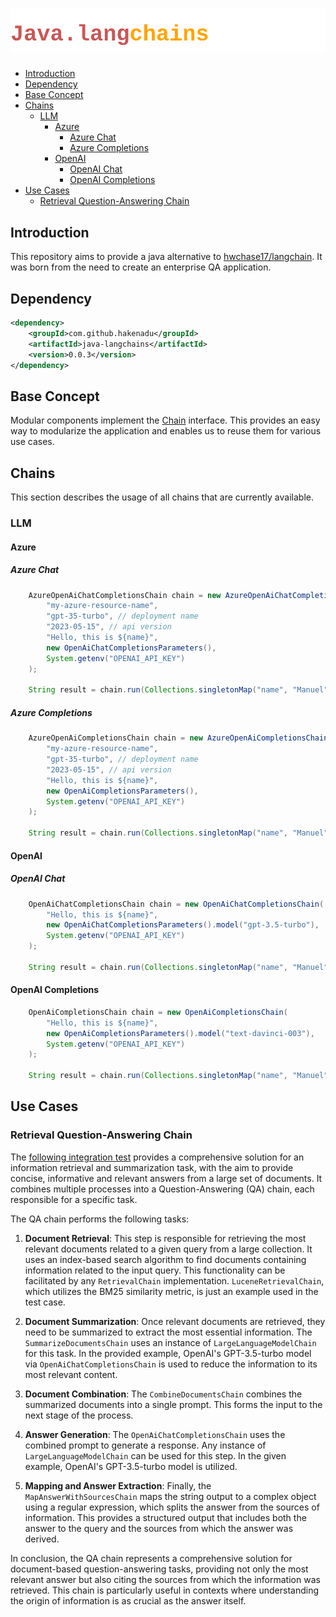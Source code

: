 # ![](misc/logo.svg)

- [Introduction](#introduction)
- [Dependency](#dependency)
- [Base Concept](#base-concept)
- [Chains](#chains)
    - [LLM](#llm)
        - [Azure](#azure)
            - [Azure Chat](#azure-chat)
            - [Azure Completions](#azure-completions)
        - [OpenAI](#openai)
            - [OpenAI Chat](#openai-chat)
            - [OpenAI Completions](#openai-completions)
- [Use Cases](#use-cases)
    - [Retrieval Question-Answering Chain](#retrieval-question-answering-chain)

## Introduction
This repository aims to provide a java alternative to [hwchase17/langchain](https://github.com/hwchase17/langchain).
It was born from the need to create an enterprise QA application.

## Dependency
```xml
<dependency>
    <groupId>com.github.hakenadu</groupId>
    <artifactId>java-langchains</artifactId>
    <version>0.0.3</version>
</dependency>
```

## Base Concept
Modular components implement the [Chain](src/main/java/com/github/hakenadu/javalangchains/chains/Chain.java) interface.
This provides an easy way to modularize the application and enables us to reuse them for various use cases.

## Chains
This section describes the usage of all chains that are currently available.

### LLM

#### Azure

##### Azure Chat
```java
	AzureOpenAiChatCompletionsChain chain = new AzureOpenAiChatCompletionsChain(
		"my-azure-resource-name",
		"gpt-35-turbo", // deployment name
		"2023-05-15", // api version
		"Hello, this is ${name}", 
		new OpenAiChatCompletionsParameters(),
		System.getenv("OPENAI_API_KEY")
	);

	String result = chain.run(Collections.singletonMap("name", "Manuel")); // outputs something like: "Hello Manuel, how are you"
```

##### Azure Completions
```java
	AzureOpenAiCompletionsChain chain = new AzureOpenAiCompletionsChain(
		"my-azure-resource-name",
		"gpt-35-turbo", // deployment name
		"2023-05-15", // api version
		"Hello, this is ${name}", 
		new OpenAiCompletionsParameters(),
		System.getenv("OPENAI_API_KEY")
	);

	String result = chain.run(Collections.singletonMap("name", "Manuel")); // outputs something like: "Hello Manuel, how are you"
```

#### OpenAI

##### OpenAI Chat
```java
	OpenAiChatCompletionsChain chain = new OpenAiChatCompletionsChain(
		"Hello, this is ${name}", 
		new OpenAiChatCompletionsParameters().model("gpt-3.5-turbo"),
		System.getenv("OPENAI_API_KEY")
	);

	String result = chain.run(Collections.singletonMap("name", "Manuel")); // outputs something like: "Hello Manuel, how are you"
```

#### OpenAI Completions
```java
	OpenAiCompletionsChain chain = new OpenAiCompletionsChain(
		"Hello, this is ${name}", 
		new OpenAiCompletionsParameters().model("text-davinci-003"),
		System.getenv("OPENAI_API_KEY")
	);

	String result = chain.run(Collections.singletonMap("name", "Manuel")); // outputs something like: "Hello Manuel, how are you"
```


## Use Cases

### Retrieval Question-Answering Chain 
The [following integration test](src/test/java/com/github/hakenadu/javalangchains/chains/qa/RetrievalQaIT.java) provides a comprehensive solution for an information retrieval and summarization task, with the aim to provide concise, informative and relevant answers from a large set of documents. It combines multiple processes into a Question-Answering (QA) chain, each responsible for a specific task.

The QA chain performs the following tasks:

1. **Document Retrieval**: This step is responsible for retrieving the most relevant documents related to a given query from a large collection. It uses an index-based search algorithm to find documents containing information related to the input query. This functionality can be facilitated by any `RetrievalChain` implementation. `LuceneRetrievalChain`, which utilizes the BM25 similarity metric, is just an example used in the test case.

2. **Document Summarization**: Once relevant documents are retrieved, they need to be summarized to extract the most essential information. The `SummarizeDocumentsChain` uses an instance of `LargeLanguageModelChain` for this task. In the provided example, OpenAI's GPT-3.5-turbo model via `OpenAiChatCompletionsChain` is used to reduce the information to its most relevant content.

3. **Document Combination**: The `CombineDocumentsChain` combines the summarized documents into a single prompt. This forms the input to the next stage of the process.

4. **Answer Generation**: The `OpenAiChatCompletionsChain` uses the combined prompt to generate a response. Any instance of `LargeLanguageModelChain` can be used for this step. In the given example, OpenAI's GPT-3.5-turbo model is utilized.

5. **Mapping and Answer Extraction**: Finally, the `MapAnswerWithSourcesChain` maps the string output to a complex object using a regular expression, which splits the answer from the sources of information. This provides a structured output that includes both the answer to the query and the sources from which the answer was derived.

In conclusion, the QA chain represents a comprehensive solution for document-based question-answering tasks, providing not only the most relevant answer but also citing the sources from which the information was retrieved. This chain is particularly useful in contexts where understanding the origin of information is as crucial as the answer itself.